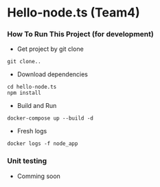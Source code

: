 # Hello-node.ts (Team4)

### How To Run This Project (for development)

- Get project by git clone
```
git clone..
```

- Download dependencies

```
cd hello-node.ts
npm install
```

- Build and Run
```
docker-compose up --build -d
```

- Fresh logs
```
docker logs -f node_app
```

### Unit testing
 - Comming soon